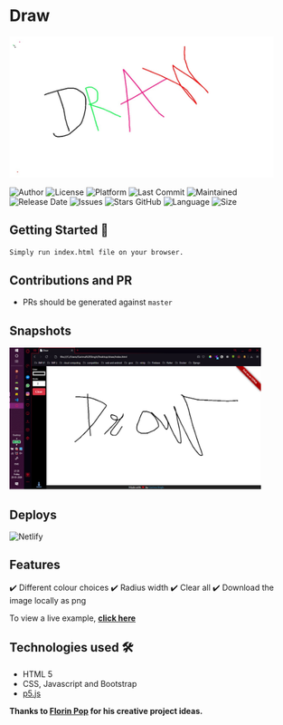 # Draw
<img src="canva.jpg" height="250px">

![Author](https://img.shields.io/badge/author-garimasingh128-orange)
![License](https://img.shields.io/badge/license-MIT-brightgreen)
![Platform](https://img.shields.io/badge/platform-Visual%20Studio%20Code-blue)
![Last Commit](https://img.shields.io/github/last-commit/garimasingh128/draw)
![Maintained](https://img.shields.io/maintenance/yes/2020)
![Release Date](https://img.shields.io/github/release-date/garimasingh128/draw)
![Issues](https://img.shields.io/github/issues/garimasingh128/draw)
![Stars GitHub](https://img.shields.io/github/stars/garimasingh128/draw)
![Language](https://img.shields.io/github/languages/top/garimasingh128/draw)
![Size](https://img.shields.io/github/repo-size/garimasingh128/draw)




## Getting Started 🚀

``` bash
Simply run index.html file on your browser.
```
## Contributions and PR

 - PRs should be generated against `master`

## Snapshots


<img src="Screenshot (430).png" height="250px">


## Deploys

![Netlify](https://www.netlify.com/img/global/badges/netlify-color-accent.svg)




## Features 
✔️ Different colour choices
✔️ Radius width
✔️ Clear all
✔️ Download the image locally as png

To view a live example, **[click here](https://quirky-gates-1089b2.netlify.app/)**





## Technologies used 🛠️

- HTML 5 
- CSS, Javascript and Bootstrap
- [p5.js](https://p5js.org)

**Thanks to [Florin Pop](https://www.florin-pop.com) for his creative project ideas.**